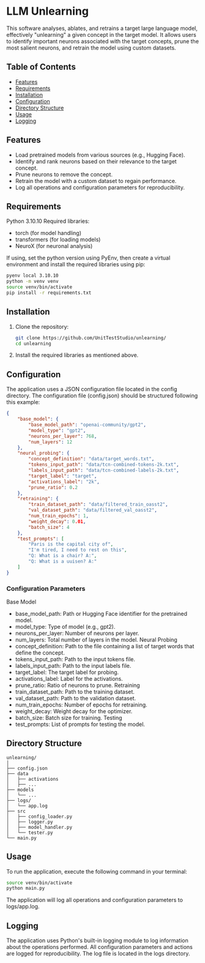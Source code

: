 # LLM Unlearning

This software analyses, ablates, and retrains a target large language model, effectively "unlearning" a given concept in the target model. It allows users to identify important neurons associated with the target concepts, prune the most salient neurons, and retrain the model using custom datasets.

## Table of Contents

-  [Features](#features)
-  [Requirements](#requirements)
-  [Installation](#installation)
-  [Configuration](#configuration)
-  [Directory Structure](#directory-structure)
-  [Usage](#usage)
-  [Logging](#logging)

## Features

-  Load pretrained models from various sources (e.g., Hugging Face).
-  Identify and rank neurons based on their relevance to the target concept.
-  Prune neurons to remove the concept.
-  Retrain the model with a custom dataset to regain performance.
-  Log all operations and configuration parameters for reproducibility.

## Requirements

Python 3.10.10
Required libraries:
  - torch (for model handling)
  - transformers (for loading models)
  - NeuroX (for neuronal analysis)

If using, set the python version using PyEnv, then create a virtual environment and install the required libraries using pip:

```bash
pyenv local 3.10.10
python -m venv venv
source venv/bin/activate
pip install -r requirements.txt
```

## Installation

1. Clone the repository:

   ```bash
   git clone https://github.com/UnitTestStudio/unlearning/
   cd unlearning
   ```

2. Install the required libraries as mentioned above.

## Configuration

The application uses a JSON configuration file located in the config directory. The configuration file (config.json) should be structured following this example:

```json
{
    "base_model": {
        "base_model_path": "openai-community/gpt2",
        "model_type": "gpt2",
        "neurons_per_layer": 768,
        "num_layers": 12
    },
    "neural_probing": {
        "concept_definition": "data/target_words.txt",
        "tokens_input_path": "data/tcn-combined-tokens-2k.txt",
        "labels_input_path": "data/tcn-combined-labels-2k.txt",
        "target_label": "target",
        "activations_label": "2k",
        "prune_ratio": 0.2
    },
    "retraining": {
        "train_dataset_path": "data/filtered_train_oasst2", 
        "val_dataset_path": "data/filtered_val_oasst2",
        "num_train_epochs": 1,
        "weight_decay": 0.01,
        "batch_size": 4
    },
    "test_prompts": [
        "Paris is the capital city of",
        "I'm tired, I need to rest on this",
        "Q: What is a chair? A:",
        "Q: What is a uuisen? A:"
    ]
}

```

### Configuration Parameters
Base Model
- base_model_path: Path or Hugging Face identifier for the pretrained model.
- model_type: Type of model (e.g., gpt2).
- neurons_per_layer: Number of neurons per layer.
- num_layers: Total number of layers in the model.
Neural Probing
- concept_definition: Path to the file containing a list of target words that define the concept.
- tokens_input_path: Path to the input tokens file.
- labels_input_path: Path to the input labels file.
- target_label: The target label for probing.
- activations_label: Label for the activations.
- prune_ratio: Ratio of neurons to prune.
Retraining
- train_dataset_path: Path to the training dataset.
- val_dataset_path: Path to the validation dataset.
- num_train_epochs: Number of epochs for retraining.
- weight_decay: Weight decay for the optimizer.
- batch_size: Batch size for training.
Testing
- test_prompts: List of prompts for testing the model.


## Directory Structure

```
unlearning/
│
├── config.json
├── data
│   ├── activations
│   ├── ...
├── models
│   └── ...
├── logs/                       
│   └── app.log                 
├── src
│   ├── config_loader.py
│   ├── logger.py
│   ├── model_handler.py
│   └── tester.py
└── main.py     
```

## Usage

To run the application, execute the following command in your terminal:

```bash
source venv/bin/activate
python main.py
```

The application will log all operations and configuration parameters to logs/app.log.

## Logging

The application uses Python's built-in logging module to log information about the operations performed. All configuration parameters and actions are logged for reproducibility. The log file is located in the logs directory.
